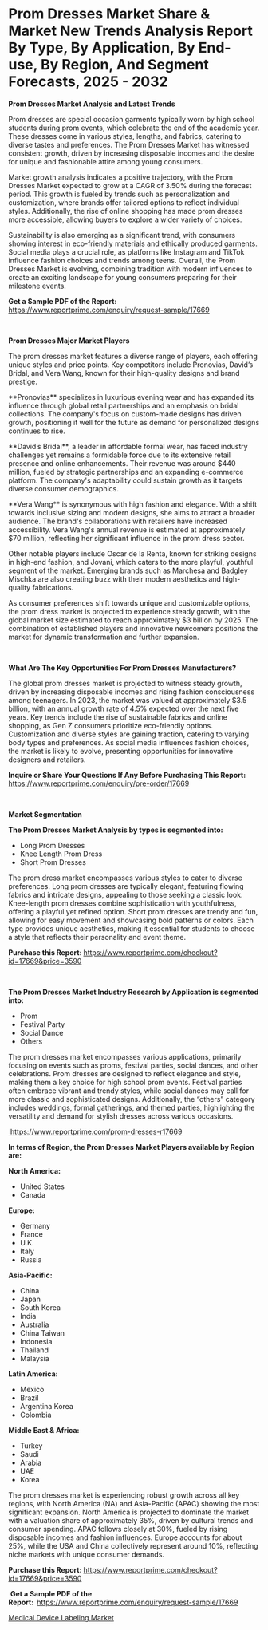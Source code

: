 <p><h1>Prom Dresses Market Share & Market New Trends Analysis Report By Type, By Application, By End-use, By Region, And Segment Forecasts, 2025 - 2032</h1></p><p><strong>Prom Dresses Market Analysis and Latest Trends</strong></p>
<p><p>Prom dresses are special occasion garments typically worn by high school students during prom events, which celebrate the end of the academic year. These dresses come in various styles, lengths, and fabrics, catering to diverse tastes and preferences. The Prom Dresses Market has witnessed consistent growth, driven by increasing disposable incomes and the desire for unique and fashionable attire among young consumers.</p><p>Market growth analysis indicates a positive trajectory, with the Prom Dresses Market expected to grow at a CAGR of 3.50% during the forecast period. This growth is fueled by trends such as personalization and customization, where brands offer tailored options to reflect individual styles. Additionally, the rise of online shopping has made prom dresses more accessible, allowing buyers to explore a wider variety of choices.</p><p>Sustainability is also emerging as a significant trend, with consumers showing interest in eco-friendly materials and ethically produced garments. Social media plays a crucial role, as platforms like Instagram and TikTok influence fashion choices and trends among teens. Overall, the Prom Dresses Market is evolving, combining tradition with modern influences to create an exciting landscape for young consumers preparing for their milestone events.</p></p>
<p><strong>Get a Sample PDF of the Report:&nbsp;</strong> <a href="https://www.reportprime.com/enquiry/request-sample/17669?utm_campaign=2606&utm_medium=2&utm_source=Github&utm_content=ia&utm_term=18032025&utm_id=prom-dresses">https://www.reportprime.com/enquiry/request-sample/17669</a></p>
<p>&nbsp;</p>
<p><strong>Prom Dresses Major Market Players</strong></p>
<p><p>The prom dresses market features a diverse range of players, each offering unique styles and price points. Key competitors include Pronovias, David’s Bridal, and Vera Wang, known for their high-quality designs and brand prestige.</p><p>**Pronovias** specializes in luxurious evening wear and has expanded its influence through global retail partnerships and an emphasis on bridal collections. The company's focus on custom-made designs has driven growth, positioning it well for the future as demand for personalized designs continues to rise.</p><p>**David’s Bridal**, a leader in affordable formal wear, has faced industry challenges yet remains a formidable force due to its extensive retail presence and online enhancements. Their revenue was around $440 million, fueled by strategic partnerships and an expanding e-commerce platform. The company's adaptability could sustain growth as it targets diverse consumer demographics.</p><p>**Vera Wang** is synonymous with high fashion and elegance. With a shift towards inclusive sizing and modern designs, she aims to attract a broader audience. The brand's collaborations with retailers have increased accessibility. Vera Wang's annual revenue is estimated at approximately $70 million, reflecting her significant influence in the prom dress sector.</p><p>Other notable players include Oscar de la Renta, known for striking designs in high-end fashion, and Jovani, which caters to the more playful, youthful segment of the market. Emerging brands such as Marchesa and Badgley Mischka are also creating buzz with their modern aesthetics and high-quality fabrications.</p><p>As consumer preferences shift towards unique and customizable options, the prom dress market is projected to experience steady growth, with the global market size estimated to reach approximately $3 billion by 2025. The combination of established players and innovative newcomers positions the market for dynamic transformation and further expansion.</p></p>
<p>&nbsp;</p>
<p><strong>What Are The Key Opportunities For Prom Dresses Manufacturers?</strong></p>
<p><p>The global prom dresses market is projected to witness steady growth, driven by increasing disposable incomes and rising fashion consciousness among teenagers. In 2023, the market was valued at approximately $3.5 billion, with an annual growth rate of 4.5% expected over the next five years. Key trends include the rise of sustainable fabrics and online shopping, as Gen Z consumers prioritize eco-friendly options. Customization and diverse styles are gaining traction, catering to varying body types and preferences. As social media influences fashion choices, the market is likely to evolve, presenting opportunities for innovative designers and retailers.</p></p>
<p><strong>Inquire or Share Your Questions If Any Before Purchasing This Report:</strong> <a href="https://www.reportprime.com/enquiry/pre-order/17669?utm_campaign=2606&utm_medium=2&utm_source=Github&utm_content=ia&utm_term=18032025&utm_id=prom-dresses">https://www.reportprime.com/enquiry/pre-order/17669</a></p>
<p>&nbsp;</p>
<p><strong>Market Segmentation</strong></p>
<p><strong>The Prom Dresses Market Analysis by types is segmented into:</strong></p>
<p><ul><li>Long Prom Dresses</li><li>Knee Length Prom Dress</li><li>Short Prom Dresses</li></ul></p>
<p><p>The prom dress market encompasses various styles to cater to diverse preferences. Long prom dresses are typically elegant, featuring flowing fabrics and intricate designs, appealing to those seeking a classic look. Knee-length prom dresses combine sophistication with youthfulness, offering a playful yet refined option. Short prom dresses are trendy and fun, allowing for easy movement and showcasing bold patterns or colors. Each type provides unique aesthetics, making it essential for students to choose a style that reflects their personality and event theme.</p></p>
<p><strong>Purchase this Report:&nbsp;</strong><a href="https://www.reportprime.com/checkout?id=17669&price=3590&utm_campaign=2606&utm_medium=2&utm_source=Github&utm_content=ia&utm_term=18032025&utm_id=prom-dresses">https://www.reportprime.com/checkout?id=17669&price=3590</a></p>
<p>&nbsp;</p>
<p><strong>The Prom Dresses Market Industry Research by Application is segmented into:</strong></p>
<p><ul><li>Prom</li><li>Festival Party</li><li>Social Dance</li><li>Others</li></ul></p>
<p><p>The prom dresses market encompasses various applications, primarily focusing on events such as proms, festival parties, social dances, and other celebrations. Prom dresses are designed to reflect elegance and style, making them a key choice for high school prom events. Festival parties often embrace vibrant and trendy styles, while social dances may call for more classic and sophisticated designs. Additionally, the “others” category includes weddings, formal gatherings, and themed parties, highlighting the versatility and demand for stylish dresses across various occasions.</p></p>
<p><a href="https://www.reportprime.com/prom-dresses-r17669?utm_campaign=2606&utm_medium=2&utm_source=Github&utm_content=ia&utm_term=18032025&utm_id=prom-dresses">&nbsp;https://www.reportprime.com/prom-dresses-r17669</a></p>
<p><strong>In terms of Region, the Prom Dresses Market Players available by Region are:</strong></p>
<p>
    <p> <strong> North America: </strong>
        <ul>
            <li>United States</li>
            <li>Canada</li>
        </ul>
        </p> 
    <p> <strong> Europe: </strong>
        <ul>
            <li>Germany</li>
            <li>France</li>
            <li>U.K.</li>
            <li>Italy</li>
            <li>Russia</li>
        </ul>
        </p> 
    <p> <strong> Asia-Pacific: </strong>
        <ul>
            <li>China</li>
            <li>Japan</li>
            <li>South Korea</li>
            <li>India</li>
            <li>Australia</li>
            <li>China Taiwan</li>
            <li>Indonesia</li>
            <li>Thailand</li>
            <li>Malaysia</li>
        </ul>
        </p> 
    <p> <strong> Latin America: </strong>
        <ul>
            <li>Mexico</li>
            <li>Brazil</li>
            <li>Argentina Korea</li>
            <li>Colombia</li>
        </ul>
        </p> 
    <p> <strong> Middle East & Africa: </strong>
        <ul>
            <li>Turkey</li>
            <li>Saudi</li>
            <li>Arabia</li>
            <li>UAE</li>
            <li>Korea</li>
        </ul>
    </p>
    </p>
<p><p>The prom dresses market is experiencing robust growth across all key regions, with North America (NA) and Asia-Pacific (APAC) showing the most significant expansion. North America is projected to dominate the market with a valuation share of approximately 35%, driven by cultural trends and consumer spending. APAC follows closely at 30%, fueled by rising disposable incomes and fashion influences. Europe accounts for about 25%, while the USA and China collectively represent around 10%, reflecting niche markets with unique consumer demands.</p></p>
<p><strong>Purchase this Report: </strong><a href="https://www.reportprime.com/checkout?id=17669&price=3590&utm_campaign=2606&utm_medium=2&utm_source=Github&utm_content=ia&utm_term=18032025&utm_id=prom-dresses">https://www.reportprime.com/checkout?id=17669&price=3590</a></p>
<p>&nbsp;<strong>Get a Sample PDF of the Report:&nbsp;&nbsp;</strong><a href="https://www.reportprime.com/enquiry/request-sample/17669?utm_campaign=2606&utm_medium=2&utm_source=Github&utm_content=ia&utm_term=18032025&utm_id=prom-dresses">https://www.reportprime.com/enquiry/request-sample/17669</a></p>
<p><strong></strong></p>
<p><p><a href="https://github.com/manesros8/Market-Research-Report-List-1/blob/main/medical-device-labeling-market.md?utm_campaign=2606&utm_medium=2&utm_source=Github&utm_content=ia&utm_term=18032025&utm_id=prom-dresses">Medical Device Labeling Market</a></p></p>